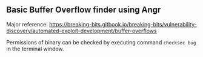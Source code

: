 ## Basic Buffer Overflow finder using Angr

Major reference: https://breaking-bits.gitbook.io/breaking-bits/vulnerability-discovery/automated-exploit-development/buffer-overflows

Permissions of binary can be checked by executing command ```checksec bug``` in the terminal window.
